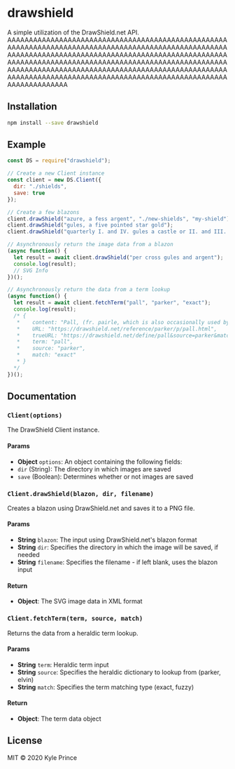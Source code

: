# drawshield
A simple utilization of the DrawShield.net API. AAAAAAAAAAAAAAAAAAAAAAAAAAAAAAAAAAAAAAAAAAAAAAAAAAAAAAAAAAAAAAAAAAAAAAAAAAAAAAAAAAAAAAAAAAAAAAAAAAAAAAAAAAAAAAAAAAAAAAAAAAAAAAAAAAAAAAAAAAAAAAAAAAAAAAAAAAAAAAAAAAAAAAAAAAAAAAAAAAAAAAAAAAAAAAAAAAAAAAAAAAAAAAAAAAAAAAAAAAAAAAAAAAAAAAAAAAAAAAAAAAAAAAAAAAAAAAAAAAAAAAAAAAAAAAAAAAAAAAAAAAAAAAAAAAAAAAAAAAAAAAAAAAAAAAAAAAAAAAAA

## Installation
```sh
npm install --save drawshield
```


## Example
```js
const DS = require("drawshield");

// Create a new Client instance
const client = new DS.Client({
  dir: "./shields",
  save: true
});

// Create a few blazons
client.drawShield("azure, a fess argent", "./new-shields", "my-shield");
client.drawShield("gules, a five pointed star gold");
client.drawShield("quarterly I. and IV. gules a castle or II. and III. argent a lion rampant purpure");

// Asynchronously return the image data from a blazon
(async function() {
  let result = await client.drawShield("per cross gules and argent");
  console.log(result);
  // SVG Info
})();

// Asynchronously return the data from a term lookup
(async function() {
  let result = await client.fetchTerm("pall", "parker", "exact");
  console.log(result);
  /* { 
   *    content: "Pall, (fr. pairle, which is also occasionally used by English heralds):",
   *    URL: "https://drawshield.net/reference/parker/p/pall.html",
   *    trueURL: "https://drawshield.net/define/pall&source=parker&match=exact"
   *    term: "pall",
   *    source: "parker",
   *    match: "exact"
   * } 
  */
})();
```


## Documentation

### `Client(options)`
The DrawShield Client instance.

#### Params

- **Object** `options`: An object containing the following fields:
 - `dir` (String): The directory in which images are saved
 - `save` (Boolean): Determines whether or not images are saved

### `Client.drawShield(blazon, dir, filename)`
Creates a blazon using DrawShield.net and saves it to a PNG file.

#### Params

- **String** `blazon`: The input using DrawShield.net's blazon format
- **String** `dir`: Specifies the directory in which the image will be saved, if needed
- **String** `filename`: Specifies the filename - if left blank, uses the blazon input

#### Return

- **Object**: The SVG image data in XML format

### `Client.fetchTerm(term, source, match)`
Returns the data from a heraldic term lookup.

#### Params

- **String** `term`: Heraldic term input
- **String** `source`: Specifies the heraldic dictionary to lookup from (parker, elvin)
- **String** `match`: Specifies the term matching type (exact, fuzzy)

#### Return

- **Object**: The term data object


## License

MIT © 2020 Kyle Prince
